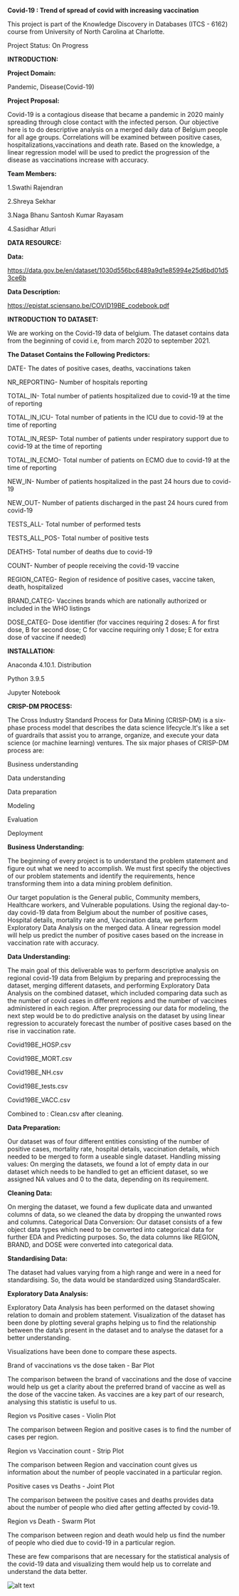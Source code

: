 **Covid-19 :  Trend of spread of covid with increasing vaccination** 

This project is part of the Knowledge Discovery in Databases (ITCS - 6162) course from University of North Carolina at Charlotte.

Project Status: On Progress

**INTRODUCTION:**

**Project Domain:**

Pandemic, Disease(Covid-19)

**Project Proposal:**

Covid-19 is a contagious disease that became a pandemic in 2020 mainly spreading through close contact with the infected person. Our objective here is to do descriptive analysis on a merged daily data of Belgium people for all age groups. Correlations will be examined between positive cases, hospitalizations,vaccinations and death rate. Based on the knowledge, a linear regression model will be used to predict the progression of the disease as vaccinations increase with accuracy.

**Team Members:**

1.Swathi Rajendran

2.Shreya Sekhar

3.Naga Bhanu Santosh Kumar Rayasam

4.Sasidhar Atluri

**DATA RESOURCE:**

**Data:**

https://data.gov.be/en/dataset/1030d556bc6489a9d1e85994e25d6bd01d53ce6b

**Data Description:**

https://epistat.sciensano.be/COVID19BE_codebook.pdf

**INTRODUCTION TO DATASET:**

We are working on the Covid-19 data of belgium. The dataset contains data from the beginning of covid i.e, from march 2020 to september 2021.

**The Dataset Contains the Following Predictors:**

DATE-  The dates of positive cases, deaths, vaccinations taken

NR_REPORTING- Number of hospitals reporting

TOTAL_IN- Total number of patients hospitalized due to covid-19 at the time of reporting

TOTAL_IN_ICU- Total number of patients in the ICU due to covid-19 at the time of reporting

TOTAL_IN_RESP- Total number of patients under respiratory support due to covid-19 at the time of reporting

TOTAL_IN_ECMO- Total number of patients on ECMO due to covid-19 at the time of reporting

NEW_IN- Number of patients hospitalized in the past 24 hours due to covid-19

NEW_OUT- Number of patients discharged in the past 24 hours cured from covid-19

TESTS_ALL- Total number of performed tests

TESTS_ALL_POS- Total number of positive tests

DEATHS- Total number of deaths due to covid-19

COUNT- Number of people receiving the covid-19 vaccine

REGION_CATEG- Region of residence of positive cases, vaccine taken, death, hospitalized

BRAND_CATEG- Vaccines brands which are nationally authorized or included in the WHO listings

DOSE_CATEG- Dose identifier (for vaccines requiring 2 doses: A for first dose, B for second dose; C for vaccine requiring only 1 dose; E for extra dose of vaccine if needed)

**INSTALLATION:**

Anaconda 4.10.1. Distribution

Python 3.9.5 

Jupyter Notebook

**CRISP-DM PROCESS:**

The Cross Industry Standard Process for Data Mining (CRISP-DM) is a six-phase process model that describes the data science lifecycle.It's like a set of guardrails that assist you to arrange, organize, and execute your data science (or machine learning) ventures.
The six major phases of CRISP-DM process are:

Business understanding 

Data understanding 

Data preparation

Modeling 

Evaluation 

Deployment 
 
**Business Understanding:**

The beginning of every project is to understand the problem statement and figure out what we need to accomplish. We must first specify the objectives of our problem statements and identify the requirements, hence transforming them into a data mining problem definition.

Our target population is the General public, Community members, Healthcare workers, and Vulnerable populations. Using the regional day-to-day covid-19 data from Belgium about the number of positive cases, Hospital details, mortality rate and, Vaccination data, we perform Exploratory Data Analysis on the merged data. A linear regression model will help us predict the number of positive cases based on the increase in vaccination rate with accuracy.
 
**Data Understanding:**

The main goal of this deliverable was to perform descriptive analysis on regional covid-19 data from Belgium by preparing and preprocessing the dataset, merging different datasets, and performing Exploratory Data Analysis on the combined dataset, which included comparing data such as the number of covid cases in different regions and the number of vaccines administered in each region. After preprocessing our data for modeling, the next step would be to do predictive analysis on the dataset by using linear regression to accurately forecast the number of positive cases based on the rise in vaccination rate.

Covid19BE_HOSP.csv

Covid19BE_MORT.csv

Covid19BE_NH.csv

Covid19BE_tests.csv

Covid19BE_VACC.csv

Combined to : Clean.csv after cleaning.
 
**Data Preparation:**

Our dataset was of four different entities consisting of the number of positive cases, mortality rate, hospital details, vaccination details, which needed to be merged to form a useable single dataset.
Handling missing values:
On merging the datasets, we found a lot of empty data in our dataset which needs to be handled to get an efficient dataset, so we assigned NA values and 0 to the data, depending on its requirement. 

**Cleaning Data:**

On merging the dataset, we found a few duplicate data and unwanted columns of data, so we cleaned the data by dropping the unwanted rows and columns.
Categorical Data Conversion:
Our dataset consists of a few object data types which need to be converted into categorical data for further EDA and Predicting purposes. So, the data columns like REGION, BRAND, and DOSE were converted into categorical data.

**Standardising Data:**

The dataset had values varying from a high range and were in a need for standardising. So, the data would be standardized using StandardScaler.

**Exploratory Data Analysis:**

Exploratory Data Analysis has been performed on the dataset showing relation to domain and problem statement. Visualization of the dataset has been done by plotting several graphs helping us to find the relationship between the data’s present in the dataset and to analyse the dataset for a better understanding. 

Visualizations have been done to compare these aspects.

Brand of vaccinations vs the dose taken - Bar Plot

The comparison between the brand of vaccinations and the dose of vaccine would help us get a clarity about the preferred brand of vaccine as well as the dose of the vaccine taken. As vaccines are a key part of our research, analysing this statistic is useful to us.

Region vs Positive cases - Violin Plot

The comparison between Region and positive cases is to find the number of cases per region.

Region vs Vaccination count - Strip Plot

The comparison between Region and vaccination count gives us information about the number of people vaccinated in a particular region.

Positive cases vs Deaths - Joint Plot

The comparison between the positive cases and deaths provides data about the number of people who died after getting affected by covid-19.

Region vs Death - Swarm Plot

The comparison between region and death would help us find the number of people who died due to covid-19 in a particular region.

These are few comparisons that are necessary for the statistical analysis of the covid-19 data and visualizing them would help us to correlate and understand the data better.
 

![alt text](https://github.com/KDD-Project-19/predictive_analysis/download.png?raw=true)


 
 
 
 
 





 
 
 
 
 

 











































 
 
 
 
 
 



 
 








































